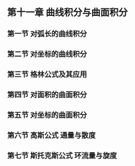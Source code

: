 ## 第十一章 曲线积分与曲面积分

### 第一节 对弧长的曲线积分

### 第二节 对坐标的曲线积分

### 第三节 格林公式及其应用

### 第四节 对面积的曲面积分

### 第五节 对坐标的曲面积分

### 第六节 高斯公式 通量与散度

### 第七节 斯托克斯公式 环流量与旋度